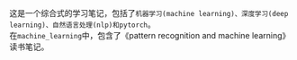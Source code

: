 这是一个综合式的学习笔记，包括了`机器学习(machine learning)、深度学习(deep learning)、自然语言处理(nlp)和pytorch`。  
在`machine_learning`中，包含了《pattern recognition and machine learning》读书笔记。
